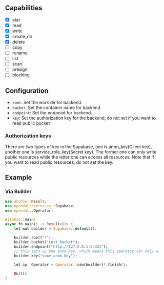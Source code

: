 ## Capabilities

- [x] stat
- [x] read
- [x] write
- [x] create_dir
- [x] delete
- [ ] copy
- [ ] rename
- [ ] list
- [ ] scan
- [ ] presign
- [ ] blocking

## Configuration

- `root`: Set the work dir for backend.
- `bucket`: Set the container name for backend.
- `endpoint`: Set the endpoint for backend.
- `key`: Set the authorization key for the backend, do not set if you want to read public bucket

### Authorization keys

There are two types of key in the Supabase, one is anon_key(Client key), another one is
service_role_key(Secret key). The former one can only write public resources while the latter one
can access all resources. Note that if you want to read public resources, do not set the key.

## Example

### Via Builder

```rust
use anyhow::Result;
use opendal::services::Supabase;
use opendal::Operator;

#[tokio::main]
async fn main() -> Result<()> {
    let mut builder = Supabase::default();
    
    builder.root("/");
    builder.bucket("test_bucket");
    builder.endpoint("http://127.0.0.1:54321");
    // this sets up the anon_key, which means this operator can only write public resource
    builder.key("some_anon_key");

    let op: Operator = Operator::new(builder)?.finish();

    Ok(())
}
```

 